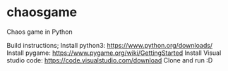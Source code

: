 # chaosgame
Chaos game in Python

Build instructions;
Install python3: https://www.python.org/downloads/
Install pygame: https://www.pygame.org/wiki/GettingStarted
Install Visual studio code: https://code.visualstudio.com/download
Clone and run :D

